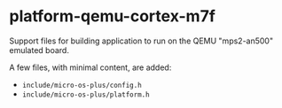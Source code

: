 # platform-qemu-cortex-m7f

Support files for building application to run on the QEMU "mps2-an500"
emulated board.

A few files, with minimal content, are added:

- `include/micro-os-plus/config.h`
- `include/micro-os-plus/platform.h`
